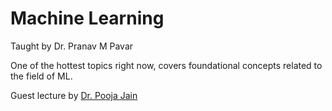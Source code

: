 # Machine Learning

Taught by Dr. Pranav M Pavar

One of the hottest topics right now, covers foundational concepts related to the field of ML.

Guest lecture by [Dr. Pooja Jain](mailto:poojajain@iiitn.ac.in)
